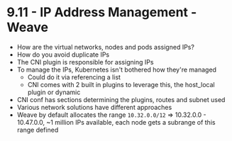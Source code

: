 # 9.11 - IP Address Management - Weave

- How are the virtual networks, nodes and pods assigned IPs?
- How do you avoid duplicate IPs
- The CNI plugin is responsible for assigning IPs
- To manage the IPs, Kubernetes isn't bothered how they're managed
  - Could do it via referencing a list
  - CNI comes with 2 built in plugins to leverage this, the host_local plugin or
dynamic
- CNI conf has sections determining the plugins, routes and subnet used
- Various network solutions have different approaches
- Weave by default allocates the range `10.32.0.0/12` => 10.32.0.0 - 10.47.0.0, ~1 million IPs available, each node gets a subrange of this range defined
